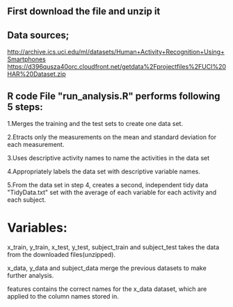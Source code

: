 ## First download the file and unzip it  

## Data sources;
http://archive.ics.uci.edu/ml/datasets/Human+Activity+Recognition+Using+Smartphones 
https://d396qusza40orc.cloudfront.net/getdata%2Fprojectfiles%2FUCI%20HAR%20Dataset.zip
 ## R code File  "run_analysis.R" performs following 5 steps:
1.Merges the training and the test sets to create one data set.

2.Etracts only the measurements on the mean and standard deviation for each measurement.

3.Uses descriptive activity names to name the activities in the data set

4.Appropriately labels the data set with descriptive variable names.

5.From the data set in step 4, creates a second, independent tidy data "TidyData.txt" set with the average of each variable for each activity and each subject.

# Variables:

x_train, y_train, x_test, y_test, subject_train and subject_test takes the data from the downloaded files(unzipped).

x_data, y_data and subject_data merge the previous datasets to make further analysis.

features contains the correct names for the x_data dataset, which are applied to the column names stored in.
